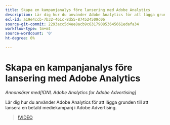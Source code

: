 ```yaml
---
title: Skapa en kampanjanalys före lansering med Adobe Analytics
description: Lär dig hur du använder Adobe Analytics för att lägga grunden till att lansera en betald mediekampanj i Adobe Advertising.
exl-id: a19e4ccb-7b32-461c-8d55-874524509c06
source-git-commit: 2293acc5d4ee8acb9c631790853645661edafa34
workflow-type: tm+mt
source-wordcount: '0'
ht-degree: 0%

---
```


# Skapa en kampanjanalys före lansering med Adobe Analytics

*Annonsörer med[!DNL Adobe Analytics for Adobe Advertising]*

Lär dig hur du använder Adobe Analytics för att lägga grunden till att lansera en betald mediekampanj i Adobe Advertising.

>[!VIDEO](https://video.tv.adobe.com/v/33501)
